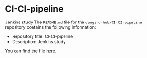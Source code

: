 # CI-CI-pipeline
Jenkins study
The `README.md` file for the `dengzhu-hub/CI-CI-pipeline` repository contains the following information:

- Repository title: CI-CI-pipeline
- Description: Jenkins study

You can find the file [here](https://github.com/dengzhu-hub/CI-CI-pipeline/blob/3760fb0f847d1f6517c21153b4a5154e84a9c8c6/README.md).
